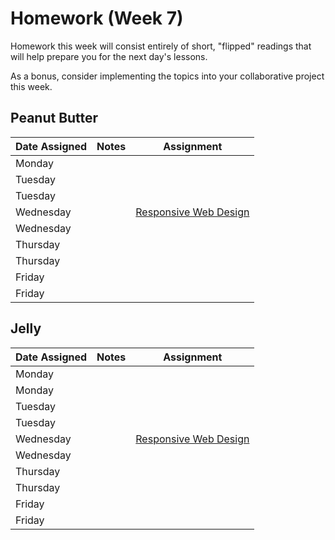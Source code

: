 # Homework (Week 7)

Homework this week will consist entirely of short, "flipped" readings that will help
prepare you for the next day's lessons.

As a bonus, consider implementing the topics into your collaborative project this week.

## Peanut Butter

| Date Assigned | Notes                          | Assignment |
|---------------|--------------------------------|------------|
| Monday        |                                |   |
| Tuesday       |                                |   |
| Tuesday       |                                |   |
| Wednesday     |                                | [Responsive Web Design](http://alistapart.com/article/responsive-web-design)  |
| Wednesday     |                                |   |
| Thursday      |                                |   |
| Thursday      |                                |   |
| Friday        |                                |   |
| Friday        |                                |   |

## Jelly
| Date Assigned | Notes                          | Assignment |
|---------------|--------------------------------|------------|
| Monday        |                                |   |
| Monday        |                                |   |
| Tuesday       |                                |   |
| Tuesday       |                                |   |
| Wednesday     |                                | [Responsive Web Design](http://alistapart.com/article/responsive-web-design) |
| Wednesday     |                                |   |
| Thursday      |                                |   |
| Thursday      |                                |   |
| Friday        |                                |   |
| Friday        |                                |   |

